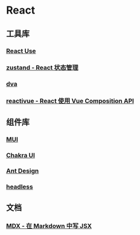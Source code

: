 # React

## 工具库

<a class="bookmarks-item" href="https://github.com/streamich/react-use" target="_blank"><LinkIcon link="https://github.com/streamich/react-use"/><h3 class="text" id="react-use" tabindex="-1">React Use<a class="header-anchor" style="display: none;" href="#react-use" aria-label="Permalink to &quot;React Use&quot;">​</a></h3></a><a class="bookmarks-item" href="https://zustand-demo.pmnd.rs/" target="_blank"><LinkIcon icon="https://zustand-demo.pmnd.rs/favicon.ico" link="https://zustand-demo.pmnd.rs/"/><h3 class="text" id="zustand-react-状态管理" tabindex="-1">zustand - React 状态管理<a class="header-anchor" style="display: none;" href="#zustand-react-状态管理" aria-label="Permalink to &quot;zustand - React 状态管理&quot;">​</a></h3></a><a class="bookmarks-item" href="https://github.com/dvajs/dva" target="_blank"><LinkIcon link="https://github.com/dvajs/dva"/><h3 class="text" id="dva" tabindex="-1">dva<a class="header-anchor" style="display: none;" href="#dva" aria-label="Permalink to &quot;dva&quot;">​</a></h3></a><a class="bookmarks-item" href="https://github.com/antfu/reactivue" target="_blank"><LinkIcon link="https://github.com/antfu/reactivue"/><h3 class="text" id="reactivue-react-使用-vue-composition-api" tabindex="-1">reactivue - React 使用 Vue Composition API<a class="header-anchor" style="display: none;" href="#reactivue-react-使用-vue-composition-api" aria-label="Permalink to &quot;reactivue - React 使用 Vue Composition API&quot;">​</a></h3></a>

## 组件库

<a class="bookmarks-item" href="https://mui.com/" target="_blank"><LinkIcon link="https://mui.com/"/><h3 class="text" id="mui" tabindex="-1">MUI<a class="header-anchor" style="display: none;" href="#mui" aria-label="Permalink to &quot;MUI&quot;">​</a></h3></a><a class="bookmarks-item" href="https://chakra-ui.com/" target="_blank"><LinkIcon link="https://chakra-ui.com/"/><h3 class="text" id="chakra-ui" tabindex="-1">Chakra UI<a class="header-anchor" style="display: none;" href="#chakra-ui" aria-label="Permalink to &quot;Chakra UI&quot;">​</a></h3></a><a class="bookmarks-item" href="https://ant.design/index-cn" target="_blank"><LinkIcon icon="https://gw.alipayobjects.com/zos/rmsportal/rlpTLlbMzTNYuZGGCVYM.png" link="https://ant.design/index-cn"/><h3 class="text" id="ant-design" tabindex="-1">Ant Design<a class="header-anchor" style="display: none;" href="#ant-design" aria-label="Permalink to &quot;Ant Design&quot;">​</a></h3></a><a class="bookmarks-item" href="https://headlessui.com/" target="_blank"><LinkIcon link="https://headlessui.com/"/><h3 class="text" id="headless" tabindex="-1">headless<a class="header-anchor" style="display: none;" href="#headless" aria-label="Permalink to &quot;headless&quot;">​</a></h3></a>

## 文档

<a class="bookmarks-item" href="https://mdxjs.com/docs/" target="_blank"><LinkIcon link="https://mdxjs.com/docs/"/><h3 class="text" id="mdx-在-markdown-中写-jsx" tabindex="-1">MDX - 在 Markdown 中写 JSX<a class="header-anchor" style="display: none;" href="#mdx-在-markdown-中写-jsx" aria-label="Permalink to &quot;MDX - 在 Markdown 中写 JSX&quot;">​</a></h3></a>